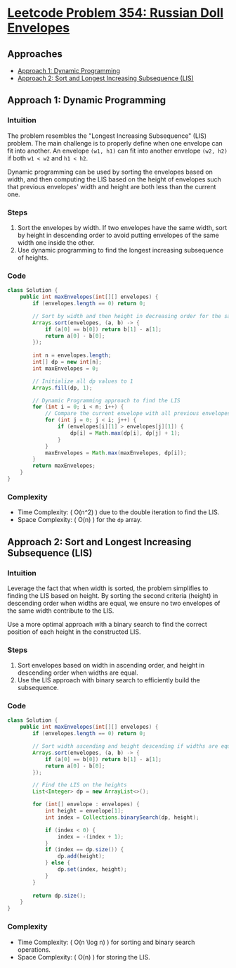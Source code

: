 # [Leetcode Problem 354: Russian Doll Envelopes](https://leetcode.com/problems/russian-doll-envelopes/)

## Approaches
- [Approach 1: Dynamic Programming](#approach-1-dynamic-programming)
- [Approach 2: Sort and Longest Increasing Subsequence (LIS)](#approach-2-sort-and-longest-increasing-subsequence-lis)

## Approach 1: Dynamic Programming

### Intuition
The problem resembles the "Longest Increasing Subsequence" (LIS) problem. The main challenge is to properly define when one envelope can fit into another. An envelope `(w1, h1)` can fit into another envelope `(w2, h2)` if both `w1 < w2` and `h1 < h2`.

Dynamic programming can be used by sorting the envelopes based on width, and then computing the LIS based on the height of envelopes such that previous envelopes' width and height are both less than the current one.

### Steps
1. Sort the envelopes by width. If two envelopes have the same width, sort by height in descending order to avoid putting envelopes of the same width one inside the other.
2. Use dynamic programming to find the longest increasing subsequence of heights.

### Code
```java
class Solution {
    public int maxEnvelopes(int[][] envelopes) {
        if (envelopes.length == 0) return 0;

        // Sort by width and then height in decreasing order for the same width
        Arrays.sort(envelopes, (a, b) -> {
            if (a[0] == b[0]) return b[1] - a[1];
            return a[0] - b[0];
        });
        
        int n = envelopes.length;
        int[] dp = new int[n];
        int maxEnvelopes = 0;

        // Initialize all dp values to 1
        Arrays.fill(dp, 1);

        // Dynamic Programming approach to find the LIS
        for (int i = 0; i < n; i++) {
            // Compare the current envelope with all previous envelopes
            for (int j = 0; j < i; j++) {
                if (envelopes[i][1] > envelopes[j][1]) {
                    dp[i] = Math.max(dp[i], dp[j] + 1);
                }
            }
            maxEnvelopes = Math.max(maxEnvelopes, dp[i]);
        }
        return maxEnvelopes;
    }
}
```

### Complexity
- Time Complexity: \( O(n^2) \) due to the double iteration to find the LIS.
- Space Complexity: \( O(n) \) for the `dp` array.

## Approach 2: Sort and Longest Increasing Subsequence (LIS)

### Intuition
Leverage the fact that when width is sorted, the problem simplifies to finding the LIS based on height. By sorting the second criteria (height) in descending order when widths are equal, we ensure no two envelopes of the same width contribute to the LIS.

Use a more optimal approach with a binary search to find the correct position of each height in the constructed LIS.

### Steps
1. Sort envelopes based on width in ascending order, and height in descending order when widths are equal.
2. Use the LIS approach with binary search to efficiently build the subsequence.

### Code
```java
class Solution {
    public int maxEnvelopes(int[][] envelopes) {
        if (envelopes.length == 0) return 0;

        // Sort width ascending and height descending if widths are equal
        Arrays.sort(envelopes, (a, b) -> {
            if (a[0] == b[0]) return b[1] - a[1];
            return a[0] - b[0];
        });

        // Find the LIS on the heights
        List<Integer> dp = new ArrayList<>();

        for (int[] envelope : envelopes) {
            int height = envelope[1];
            int index = Collections.binarySearch(dp, height);

            if (index < 0) {
                index = -(index + 1);
            }
            if (index == dp.size()) {
                dp.add(height);
            } else {
                dp.set(index, height);
            }
        }
        
        return dp.size();
    }
}
```

### Complexity
- Time Complexity: \( O(n \log n) \) for sorting and binary search operations.
- Space Complexity: \( O(n) \) for storing the LIS.

